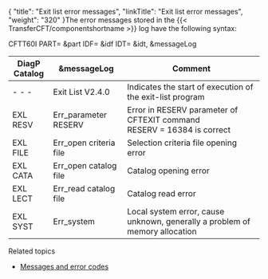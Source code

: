 {
    "title": "Exit  list error messages",
    "linkTitle": "Exit list error messages",
    "weight": "320"
}The error messages stored in the {{< TransferCFT/componentshortname  >}} log
have the following syntax:

CFTT60I PART= &part IDF=
&idf IDT= &idt, &messageLog


|  DiagP<br /> Catalog  |  &amp;messageLog  |  Comment  |
| --- | --- | --- |
|  - - -  |  Exit List V2.4.0  |  Indicates the start of execution of the exit-list program  |
|  EXL RESV  |  Err_parameter RESERV  |  Error in RESERV parameter of CFTEXIT command<br/>RESERV = 16384 is correct  |
|  EXL FILE  |  Err_open criteria file  |  Selection criteria file opening error  |
|  EXL CATA  |  Err_open catalog file  |  Catalog opening error  |
|  EXL LECT  |  Err_read catalog file  |  Catalog read error  |
|  EXL SYST  |  Err_system  |  Local system error, cause unknown, generally a problem of memory allocation  |


Related topics

-   [Messages
    and error codes](../../../../troubleshoot_intro/messages_and_error_codes_start_here)
